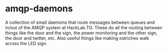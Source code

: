 amqp-daemons
============

A collection of small daemons that route messages between queues and in/out of the AMQP system at HackLab.TO.
These do all the routing between things like the door and the sign, the power monitoring and the other sign, the door and
twitter, etc. Also useful things like making ostriches walk across the LED sign.
